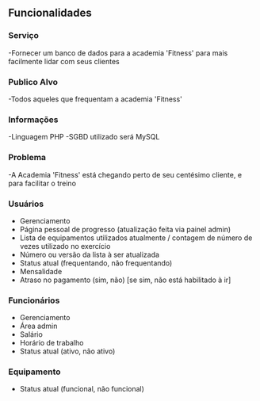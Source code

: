 ## Funcionalidades

### Serviço
-Fornecer um banco de dados para a academia 'Fitness' para mais facilmente lidar com seus clientes

### Publico Alvo
-Todos aqueles que frequentam a academia 'Fitness'

### Informações
-Linguagem PHP
-SGBD utilizado será MySQL

### Problema
-A Academia 'Fitness' está chegando perto de seu centésimo cliente, e para facilitar o treino 

### Usuários
- Gerenciamento
- Página pessoal de progresso (atualização feita via painel admin)
- Lista de equipamentos utilizados atualmente / contagem de número de vezes utilizado no exercício
- Número ou versão da lista à ser atualizada
- Status atual (frequentando, não frequentando)
- Mensalidade
- Atraso no pagamento (sim, não) [se sim, não está habilitado à ir]

### Funcionários
- Gerenciamento
- Área admin
- Salário
- Horário de trabalho
- Status atual (ativo, não ativo)

### Equipamento
- Status atual (funcional, não funcional)
